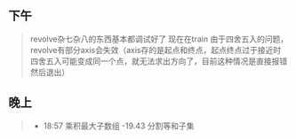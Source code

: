 ## 下午
> revolve杂七杂八的东西基本都调试好了
> 现在在train
> 由于四舍五入的问题，revolve有部分axis会失效（axis存的是起点和终点，起点终点过于接近时四舍五入可能变成同一个点，就无法求出方向了，目前这种情况是直接报错然后退出）

## 晚上
> - 18:57 乘积最大子数组
> -19.43 分割等和子集